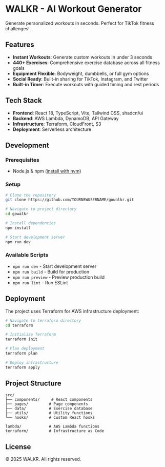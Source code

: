 # WALKR - AI Workout Generator

Generate personalized workouts in seconds. Perfect for TikTok fitness challenges!

## Features

- **Instant Workouts**: Generate custom workouts in under 3 seconds
- **440+ Exercises**: Comprehensive exercise database across all fitness goals
- **Equipment Flexible**: Bodyweight, dumbbells, or full gym options
- **Social Ready**: Built-in sharing for TikTok, Instagram, and Twitter
- **Built-in Timer**: Execute workouts with guided timing and rest periods

## Tech Stack

- **Frontend**: React 18, TypeScript, Vite, Tailwind CSS, shadcn/ui
- **Backend**: AWS Lambda, DynamoDB, API Gateway
- **Infrastructure**: Terraform, CloudFront, S3
- **Deployment**: Serverless architecture

## Development

### Prerequisites
- Node.js & npm ([install with nvm](https://github.com/nvm-sh/nvm#installing-and-updating))

### Setup
```sh
# Clone the repository
git clone https://github.com/YOURNEWUSERNAME/gowalkr.git

# Navigate to project directory
cd gowalkr

# Install dependencies
npm install

# Start development server
npm run dev
```

### Available Scripts
- `npm run dev` - Start development server
- `npm run build` - Build for production
- `npm run preview` - Preview production build
- `npm run lint` - Run ESLint

## Deployment

The project uses Terraform for AWS infrastructure deployment:

```sh
# Navigate to terraform directory
cd terraform

# Initialize Terraform
terraform init

# Plan deployment
terraform plan

# Deploy infrastructure
terraform apply
```

## Project Structure

```
src/
├── components/     # React components
├── pages/         # Page components
├── data/          # Exercise database
├── utils/         # Utility functions
└── hooks/         # Custom React hooks

lambda/            # AWS Lambda functions
terraform/         # Infrastructure as Code
```

## License

© 2025 WALKR. All rights reserved.
